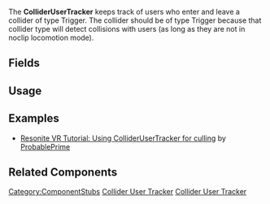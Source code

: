 <languages></languages> <translate>

The **ColliderUserTracker** keeps track of users who enter and leave a
collider of type Trigger. The collider should be of type Trigger because
that collider type will detect collisions with users (as long as they
are not in noclip locomotion mode).

## Fields

## Usage

## Examples

-   [Resonite VR Tutorial: Using ColliderUserTracker for
    culling](https://www.youtube.com/watch?v=oXRv7bc_bU8) by
    [ProbablePrime](User:ProbablePrime "wikilink")

## Related Components

</translate>

[Category:ComponentStubs](Category:ComponentStubs "wikilink") [Collider
User Tracker](Category:Components{{#translation:}} "wikilink") [Collider
User
Tracker](Category:Components:Physics:Utility{{#translation:}} "wikilink")